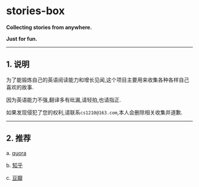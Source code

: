 # stories-box

**Collecting stories from anywhere.**

**Just for fun.**

---

## 1. 说明

为了能锻炼自己的英语阅读能力和增长见闻,这个项目主要用来收集各种各样自己喜欢的故事.

因为英语能力不强,翻译多有纰漏,请轻拍,也请指正.

如果发现侵犯了您的权利,请联系`cs1210@163.com`,本人会删除相关收集并道歉.

---

## 2. 推荐

a. [quora](https://www.quora.com/)

b. [知乎](https://www.zhihu.com)

c. [豆瓣](https://www.douban.com/)

